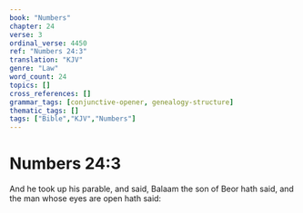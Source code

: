```yaml
---
book: "Numbers"
chapter: 24
verse: 3
ordinal_verse: 4450
ref: "Numbers 24:3"
translation: "KJV"
genre: "Law"
word_count: 24
topics: []
cross_references: []
grammar_tags: [conjunctive-opener, genealogy-structure]
thematic_tags: []
tags: ["Bible","KJV","Numbers"]
---
```


# Numbers 24:3

And he took up his parable, and said, Balaam the son of Beor hath said, and the man whose eyes are open hath said:
